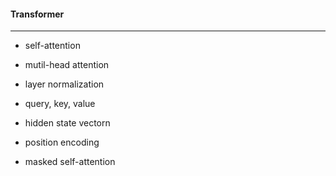 #### Transformer

---

* self-attention
* mutil-head attention

* layer normalization

* query, key, value

* hidden state vectorn
* position encoding

* masked self-attention

